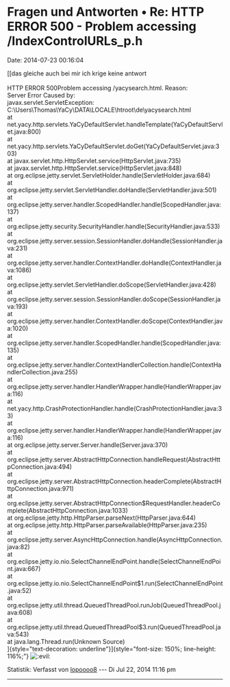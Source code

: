 Fragen und Antworten • Re: HTTP ERROR 500 - Problem accessing /IndexControlURLs\_p.h
====================================================================================

Date: 2014-07-23 00:16:04

[[das gleiche auch bei mir ich krige keine antwort\
\
HTTP ERROR 500Problem accessing /yacysearch.html. Reason:\
Server Error Caused by:\
javax.servlet.ServletException:
C:\\Users\\Thomas\\YaCy\\DATA\\LOCALE\\htroot\\de\\yacysearch.html\
at
net.yacy.http.servlets.YaCyDefaultServlet.handleTemplate(YaCyDefaultServlet.java:800)\
at
net.yacy.http.servlets.YaCyDefaultServlet.doGet(YaCyDefaultServlet.java:303)\
at javax.servlet.http.HttpServlet.service(HttpServlet.java:735)\
at javax.servlet.http.HttpServlet.service(HttpServlet.java:848)\
at
org.eclipse.jetty.servlet.ServletHolder.handle(ServletHolder.java:684)\
at
org.eclipse.jetty.servlet.ServletHandler.doHandle(ServletHandler.java:501)\
at
org.eclipse.jetty.server.handler.ScopedHandler.handle(ScopedHandler.java:137)\
at
org.eclipse.jetty.security.SecurityHandler.handle(SecurityHandler.java:533)\
at
org.eclipse.jetty.server.session.SessionHandler.doHandle(SessionHandler.java:231)\
at
org.eclipse.jetty.server.handler.ContextHandler.doHandle(ContextHandler.java:1086)\
at
org.eclipse.jetty.servlet.ServletHandler.doScope(ServletHandler.java:428)\
at
org.eclipse.jetty.server.session.SessionHandler.doScope(SessionHandler.java:193)\
at
org.eclipse.jetty.server.handler.ContextHandler.doScope(ContextHandler.java:1020)\
at
org.eclipse.jetty.server.handler.ScopedHandler.handle(ScopedHandler.java:135)\
at
org.eclipse.jetty.server.handler.ContextHandlerCollection.handle(ContextHandlerCollection.java:255)\
at
org.eclipse.jetty.server.handler.HandlerWrapper.handle(HandlerWrapper.java:116)\
at
net.yacy.http.CrashProtectionHandler.handle(CrashProtectionHandler.java:33)\
at
org.eclipse.jetty.server.handler.HandlerWrapper.handle(HandlerWrapper.java:116)\
at org.eclipse.jetty.server.Server.handle(Server.java:370)\
at
org.eclipse.jetty.server.AbstractHttpConnection.handleRequest(AbstractHttpConnection.java:494)\
at
org.eclipse.jetty.server.AbstractHttpConnection.headerComplete(AbstractHttpConnection.java:971)\
at
org.eclipse.jetty.server.AbstractHttpConnection\$RequestHandler.headerComplete(AbstractHttpConnection.java:1033)\
at org.eclipse.jetty.http.HttpParser.parseNext(HttpParser.java:644)\
at
org.eclipse.jetty.http.HttpParser.parseAvailable(HttpParser.java:235)\
at
org.eclipse.jetty.server.AsyncHttpConnection.handle(AsyncHttpConnection.java:82)\
at
org.eclipse.jetty.io.nio.SelectChannelEndPoint.handle(SelectChannelEndPoint.java:667)\
at
org.eclipse.jetty.io.nio.SelectChannelEndPoint\$1.run(SelectChannelEndPoint.java:52)\
at
org.eclipse.jetty.util.thread.QueuedThreadPool.runJob(QueuedThreadPool.java:608)\
at
org.eclipse.jetty.util.thread.QueuedThreadPool\$3.run(QueuedThreadPool.java:543)\
at java.lang.Thread.run(Unknown Source)\
]{style="text-decoration: underline"}]{style="font-size: 150%; line-height: 116%;"}
![:evil:](http://forum.yacy-websuche.de/images/smilies/icon_evil.gif "Evil or Very Mad")

Statistik: Verfasst von
[lopoooo8](http://forum.yacy-websuche.de/memberlist.php?mode=viewprofile&u=9450)
--- Di Jul 22, 2014 11:16 pm

------------------------------------------------------------------------
